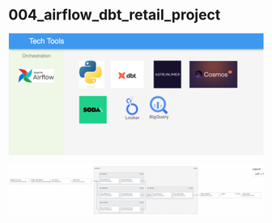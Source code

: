 # 004_airflow_dbt_retail_project

![Data Pipeline](https://github.com/url-github/data_pipeline_prj/blob/main/004_airflow_dbt_retail_project/metadata/data_pipeline.png)

![Airflow DAG](https://github.com/url-github/data_pipeline_prj/blob/main/004_airflow_dbt_retail_project/metadata/airflow_dag.png)